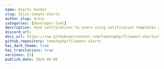 ```yaml
---
name: Alerts Sender
slug: 3x1io-tomato-alerts
author_slug: 3x1io
categories: [developer-tool]
description: Send notifications to users using notification templates and multi-notification channels
discord_url: 
docs_url: https://raw.githubusercontent.com/tomatophp/filament-alerts/master/README.md
github_repository: tomatophp/filament-alerts
has_dark_theme: true
has_translations: true
versions: [3]
publish_date: 2024-04-06
---
```


